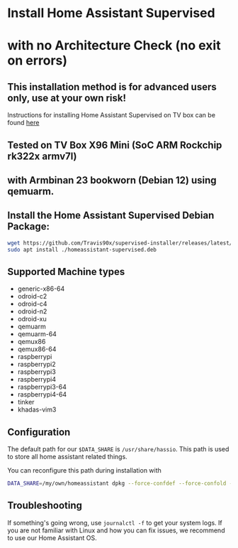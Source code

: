 # Install Home Assistant Supervised 
# with no Architecture Check (no exit on errors)
## This installation method is for advanced users only, use at your own risk!

Instructions for installing Home Assistant Supervised on TV box can be found [here](https://travis90x.altervista.org/home-assistant-supervised-on-armbian-tvbox/)

## Tested on TV Box X96 Mini (SoC ARM Rockchip rk322x armv7l) 
## with Armbinan 23 bookworn (Debian 12) using qemuarm.

## Install the Home Assistant Supervised Debian Package:

```bash
wget https://github.com/Travis90x/supervised-installer/releases/latest/download/homeassistant-supervised.deb
sudo apt install ./homeassistant-supervised.deb
```

## Supported Machine types

- generic-x86-64
- odroid-c2
- odroid-c4
- odroid-n2
- odroid-xu
- qemuarm
- qemuarm-64
- qemux86
- qemux86-64
- raspberrypi
- raspberrypi2
- raspberrypi3
- raspberrypi4
- raspberrypi3-64
- raspberrypi4-64
- tinker
- khadas-vim3

## Configuration

The default path for our `$DATA_SHARE` is `/usr/share/hassio`.
This path is used to store all home assistant related things.

You can reconfigure this path during installation with

```bash
DATA_SHARE=/my/own/homeassistant dpkg --force-confdef --force-confold -i homeassistant-supervised.deb
```

## Troubleshooting

If something's going wrong, use `journalctl -f` to get your system logs. If you are not familiar with Linux and how you can fix issues, we recommend to use our Home Assistant OS.
